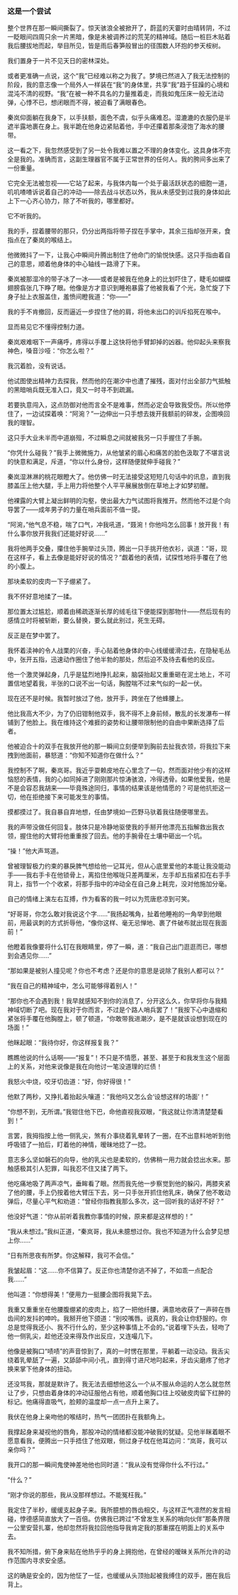 ### 这是一个尝试
整个世界在那一瞬间撕裂了。惊天骇浪全被掀开了，蔚蓝的天霎时由晴转阴，不过一眨眼间四周只余一片黑暗，像是未被调养过的荒芜的精神域。随后一桩巨木贴着我后腰拔地而起，举目所见，皆是雨后春笋般冒出的径围数人环抱的参天桉树。

我们置身于一片不见天日的密林深处。

或者更准确一点说，这个“我”已经难以称之为我了。梦境已然进入了我无法控制的阶段，我的意志像一个局外人一样装在“我”的身体里，共享“我”趋于狂躁的心境和混沌不清的视野。“我”在被一种不具名的力量推着走，而我如鬼压床一般无法动弹，心悸不已，想闭眼而不得，被迫看了满眼春色。

秦岚仰面躺在我身下，以手扶额，面色不虞，似乎头痛难忍。湿漉漉的衣服仍是半遮半露地裹在身上。我半跪在他身边紧贴着他，手中还攥着那条浸饱了海水的腰带。

这一看之下，我忽然感受到了另一处令我难以置之不理的身体变化。这具身体不完全是我的。准确而言，这副生理器官不属于正常世界的任何人。我的胯间多出来了一份重量。

它完全无法被忽视——它站了起来，与我体内每一个处于最活跃状态的细胞一道，叽叽喳喳诉说着自己的冲动——除去战斗状态以外，我从未感受到过我的身体如此上下一心齐心协力，除了不听我的，哪里都好。

它不听我的。

我的手，捏着腰带的那只，仍分出两指将带子捏在手掌中，其余三指却张开来，食指点在了秦岚的喉结上。

他微微抖了一下，让我心中瞬间升腾出制住了他命门的愉悦快感。这只手指由着自己的意思，顺着他身体的中心轴线一路滑了下来。

秦岚被那湿冷的带子冰了一冰——或者是被我在他身上的比划吓住了，睫毛如蝴蝶翅膀翕张几下睁了眼。他像是方才意识到睡袍暴露了他被我看了个光，急忙旋了下身子扯上衣服盖住，羞愤间瞪我道：“你——”

我的手不肯撤回，反而逼近一步捏住了他的肩，将他未出口的训斥掐死在喉中。

显而易见它不懂得控制力道。

秦岚艰难咽下一声痛呼，疼得以手覆上这快将他手臂卸掉的凶器。他仰起头来察我神色，嗓音沙哑：“你怎么啦？”

我沉着脸，没有说话。

他试图使出精神力去探我，然而他的在潮汐中也遭了摧残，面对付出全部力气抵触的黑暗哨兵既无准入口，竟又一时寻不到疏漏。

若要执意闯入，这点防御对他而言全不是难事，然而必定会导致我受伤。所以他停住了，一边试探着唤：“阿涴？”一边伸出一只手想去拨开我额前的碎发，企图唤回我的理智。

这只手大业未半而中道崩殂，不过瞬息之间就被我另一只手握住了手腕。

“你凭什么碰我？”我手上微微施力，从他皱紧的眉心和痛苦的脸色汲取了不堪言说的快意和满足，斥道，“你以什么身份，这样随便就伸手碰我？”

秦岚湿淋淋的桃花眼瞪大了。他仿佛一时无法接受这短短几句话中的讯息，直到我膝盖压上他大腿，手上用力将他整个人平平展展放倒在草地上才如梦初醒。

他裸露的大臂上凝出鲜明的沟壑，使出最大力气试图将我推开。然而他不过是个向导罢了——成年男子的力量在哨兵面前不值一提。

“阿涴，”他气息不稳，喘了口气，冲我吼道，“聂涴！你他吗怎么回事！放开我！有什么事你放开我我们还能好好说……”

我将他两手交叠，攥住他手腕举过头顶，腾出一只手挑开他衣衫，讽道：“哥，现在这样子，看上去像是能好好说的情况？”觑着他的表情，试探性地将手覆在了他的小腹上。

那块柔软的皮肉一下子绷紧了。

我不怀好意地揉了一揉。

那位置太过尴尬，顺着由稀疏逐渐长厚的绒毛往下便能探到那物什——然后现有的感情立时将被斩断，要么替换，要么就此别过，死生无碍。

反正是在梦中罢了。

我怀着渎神的令人战栗的兴奋，手心贴着他身体的中心线缓缓滑过去，在隐秘毛丛中，张开五指，迅速动作圈住了他半勃的那处，然后迫不及待去看他的反应。

他一个激灵弹起身，几乎是猛烈地挣扎起来，脑袋抬起又重重砸在泥土地上，不可置信地望着我，半张的口说不出一句话，胸膛喘不过来气似的一起一伏。

现在还不是时候。我暂时放过了他，放开手，跨坐在了他蜂腰上。

他比我高大不少，为了仍旧钳制他双手，我不得不上身前倾，散乱的长发瀑布一样铺到了他脸上。我在维持这个难捱的姿势和让腰带限制他的自由中果断选择了后者。

他被迫合十的双手在我放开他的那一瞬间立刻便举到胸前去扯我衣领，将我拉下来拽到他面前，暴怒道：“你知不知道你在做什么？”

我控制不了啊，秦岚哥。我近乎耍赖皮地在心里念了一句，然而面对他少有的这样恼怒的表情，我的心如同掉进了刚刚那片惊涛骇浪，冷得透骨。如果他爱我，他是不是会容忍我胡来——毕竟殊途同归，事情的结果该是他情愿的？可是他抗拒这一切，他在拒绝接下来可能发生的事情。

摸都摸过了。我自暴自弃地想，任由梦境如一匹野马驮着我往随便哪里去。

我的声带没做任何回复。肢体只是冷静地驱使我的手掰开他漂亮五指解救出我衣领，握住他的大臂将他重重按了回去。他的手腕骨在土壤中砸出一个坑。

“操！”他大声骂道。

曾被理智极力约束的暴戾脾气想给他一记耳光，但从心底里爱他的本能让我没能动手——我右手卡在他锁骨上，离掐住他喉咙只差两厘米，左手却五指紧扣在右手手背上，指节一个个收紧，将那手指中的冲动全在自己身上耗完，没对他施加分毫。

自己的情绪上演左右互搏，作为看客的我一时以为荒唐悲凉到可笑。

“好哥哥，你怎么敢对我说这个字……”我扬起嘴角，扯着他睡袍的一角举到他眼前，用最讽刺的方式折辱他，“像你这样、毫无忌惮地、裹了件破布就出现在我面前！”

他瞪着我像要将什么钉在我眼睛里，停了一瞬，道：“我自己出门逛逛而已，哪想到会遇见你……”

“那如果是被别人撞见呢？你也不考虑？还是你的意思是说除了我别人都可以？”

“我在自己的精神域中，怎么可能够得着别人！”

“那你也不会遇到我！我早就感知不到你的消息了，分开这么久，你早将你与我精神域切断了吧。现在我对于你而言，不过是个路人哨兵罢了！”我按下心中退缩和紧张将手覆在他胸膛上，顿了顿道，“你敢带我进潮汐，是不是就该设想到现在的场面！”

他眯起眼：“我待你好，你这样报复我？”

瞧瞧他说的什么话啊——“报复”！不只是不情愿，甚至、甚至于和我发生这个层面上的关系，对他来说像是我在向他讨一笔没道理的烂债！

我怒火中烧，咬牙切齿道：“好，你好得很！”

他默了两秒，又挣扎着抬起头嚷道：“我他吗又怎么会‘设想这样的场面’！”

“你想不到，无所谓。”我钳住他下巴，命他直视我双眼，“我这就让你清清楚楚看到！”

言罢，我拇指按上他一侧乳尖，煞有介事绕着乳晕转了一圈，在不出意料地听到他呼吸错了一拍后，盯着他的神情，暧昧地捻了一捻。

意志多么坚如磐石的向导，他的乳尖也是柔软的，仿佛稍一用力就会捻出水来。那触感极其引人犯罪，叫我忍不住又揉了两下。

他吃痛地吸了两声凉气，垂眸看了眼。然而我先他一步察觉到他的躲闪，两膝夹紧了他的腰，手上仍按着他大臂压下去，另一只手张开抓住他乳床，确保了他不敢动弹后，尽量心平气和劝道：“曾经你指教我那么多次，这一回听我的话好不好？”

他没好气道：“你从前听着我教你事情的时候，原来都是这样想的！”

“我从未想过。”我纠正道，“秦岚哥，我从未臆想过你。我也不知道为什么会梦见想上你……”

“日有所思夜有所梦。你这解释，我可不会信。”

我皱起眉：“这……你不信算了。反正你也清楚你逃不掉了，不如乖一点配合我……”

他叫道：“你想得美！”便用力一挺腰企图将我晃下去。

我重又重重坐在他腰腹绷紧的皮肉上，掐了一把他纤腰，满意地收获了一声碎在唇齿间的发抖的呻吟。我掰开他下颌道：“别咬嘴唇。说真的，我会让你舒服的。你总是觉得我还小、我不行什么的，至少这种事情上不会的。”说着埋下头去，轻吻了他一侧乳尖，趁他还没来得及作出反应，又连嘬几下。

他像是被胸口“啧啧”的声音惊到了，真的一时愣在那里，平躺着一动没动。我舌尖绕着乳晕舐了一遍，又舔舔中间小孔，直到得寸进尺地叼起来，牙齿尖磨疼了他才换来掌下他身体的扭动。

还没骂我，那就是默许了。我无法去细想他这么一个从不服从命运的人怎么就忽然让了步，只想由着身体的冲动征服他占有他，顺着他胸口往上咬破皮肉留下红肿的标记。他痛得直吸气，脸颊的温度却一点一点升上来了。

我伏在他身上亲吻他的喉结时，热气一团团扑在我额角上。

我撑起身来凝视他的唇角，那股冲动的情绪都没能冲破我的犹疑。见他半眯着眼不愿意看我，便腾出一只手捂住了他双眼，侧过身子枕在他耳边问：“岚哥，我可以亲你吗？”

我开口的那一瞬间鬼使神差地他也同时道：“我从没有觉得你什么不行过。”

“什么？”

“刚才你说的那些，我从没那样想过。不能冤枉我。”

我定住了半秒，缓缓支起身子来。我所臆想的唇齿相交，与这样正气凛然的发言相碰，悖德感简直放大了一百倍。仿佛我已跨过“不曾发生关系的哨向伙伴”那条界限一公里安营扎寨，他却忽然将我拉回他指导我肯定我的那重摆在明面上的关系中去。

我不知所措，俯下身来贴在他热乎乎的身上拥抱他，在曾经的暧昧关系所允许的动作范围内寻求安全感。

这的确是安全的，因为他怔了一怔，也缓缓从头顶抬起被我缚住的双手，圈在我后背上。
